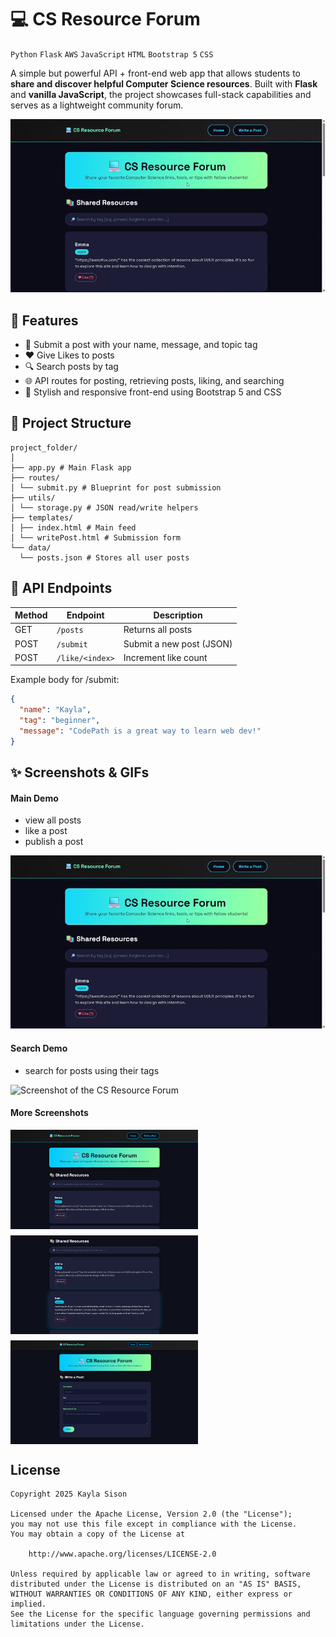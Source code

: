# 💻 CS Resource Forum
`Python` `Flask` `AWS` `JavaScript` `HTML` `Bootstrap 5` `CSS`

A simple but powerful API + front-end web app that allows students to **share and discover helpful Computer Science resources**. Built with **Flask** and **vanilla JavaScript**, the project showcases full-stack capabilities and serves as a lightweight community forum.

![Screenshot of the CS Resource Forum](assets/CSR_demo_GIF.gif)


## 🚀 Features

- 🔄 Submit a post with your name, message, and topic tag
- ❤️ Give Likes to posts
- 🔍 Search posts by tag
- 🌐 API routes for posting, retrieving posts, liking, and searching
- 🎨 Stylish and responsive front-end using Bootstrap 5 and CSS



## 📂 Project Structure
```
project_folder/
│
├── app.py # Main Flask app
├── routes/
│ └── submit.py # Blueprint for post submission
├── utils/
│ └── storage.py # JSON read/write helpers
├── templates/
│ ├── index.html # Main feed
│ └── writePost.html # Submission form
└── data/
  └── posts.json # Stores all user posts
```


## 🧪 API Endpoints
| Method | Endpoint       | Description              |
|--------|----------------|--------------------------|
| GET    | `/posts`       | Returns all posts        |
| POST   | `/submit`      | Submit a new post (JSON) |
| POST   | `/like/<index>`| Increment like count     |

Example body for /submit:

```json
{
  "name": "Kayla",
  "tag": "beginner",
  "message": "CodePath is a great way to learn web dev!"
}
```

## ✨ Screenshots & GIFs
#### Main Demo
- view all posts
- like a post
- publish a post

![Screenshot of the CS Resource Forum](assets/CSR_demo_GIF.gif)


#### Search Demo
- search for posts using their tags

![Screenshot of the CS Resource Forum](assets/CSR_demo_search_GIF.gif)


#### More Screenshots
<div style="display: flex; flex-direction: column; gap: 10px;">
  <img src="assets/CSR_home.png" width="300"/>
  <img src="assets/CSR_sharedResources.png" width="300"/>
  <img src="assets/CSR_form.png" width="300"/>
</div>

## License

    Copyright 2025 Kayla Sison

    Licensed under the Apache License, Version 2.0 (the "License");
    you may not use this file except in compliance with the License.
    You may obtain a copy of the License at

        http://www.apache.org/licenses/LICENSE-2.0

    Unless required by applicable law or agreed to in writing, software
    distributed under the License is distributed on an "AS IS" BASIS,
    WITHOUT WARRANTIES OR CONDITIONS OF ANY KIND, either express or implied.
    See the License for the specific language governing permissions and
    limitations under the License.
